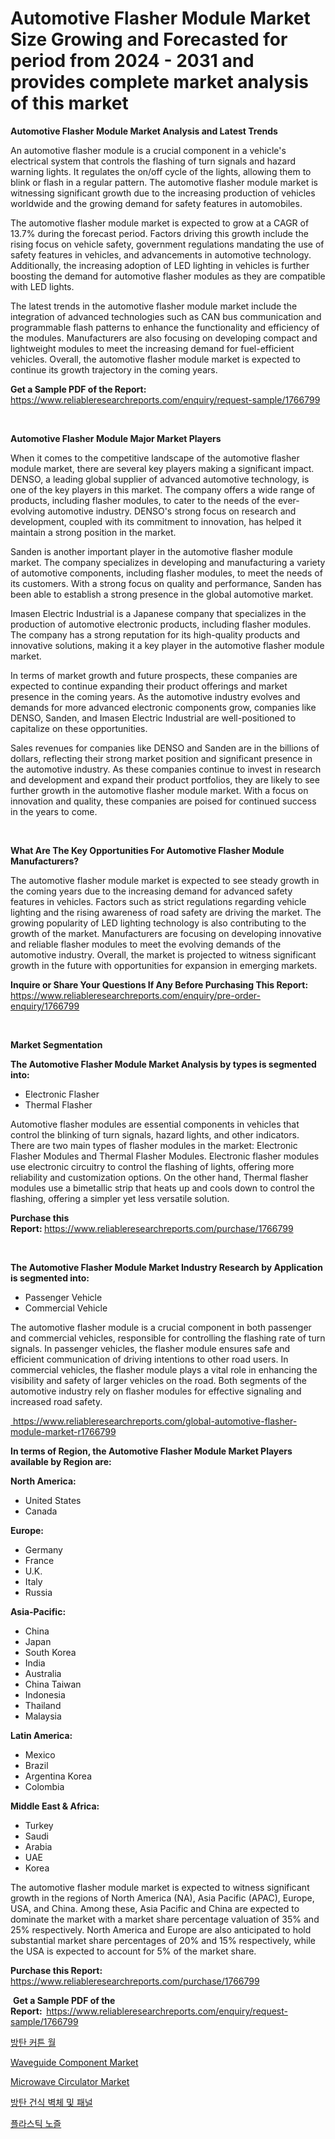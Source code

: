<p><h1>Automotive Flasher Module Market Size Growing and Forecasted for period from 2024 - 2031 and provides complete market analysis of this market</h1></p><p><strong>Automotive Flasher Module Market Analysis and Latest Trends</strong></p>
<p><p>An automotive flasher module is a crucial component in a vehicle's electrical system that controls the flashing of turn signals and hazard warning lights. It regulates the on/off cycle of the lights, allowing them to blink or flash in a regular pattern. The automotive flasher module market is witnessing significant growth due to the increasing production of vehicles worldwide and the growing demand for safety features in automobiles. </p><p>The automotive flasher module market is expected to grow at a CAGR of 13.7% during the forecast period. Factors driving this growth include the rising focus on vehicle safety, government regulations mandating the use of safety features in vehicles, and advancements in automotive technology. Additionally, the increasing adoption of LED lighting in vehicles is further boosting the demand for automotive flasher modules as they are compatible with LED lights.</p><p>The latest trends in the automotive flasher module market include the integration of advanced technologies such as CAN bus communication and programmable flash patterns to enhance the functionality and efficiency of the modules. Manufacturers are also focusing on developing compact and lightweight modules to meet the increasing demand for fuel-efficient vehicles. Overall, the automotive flasher module market is expected to continue its growth trajectory in the coming years.</p></p>
<p><strong>Get a Sample PDF of the Report:&nbsp;</strong> <a href="https://www.reliableresearchreports.com/enquiry/request-sample/1766799">https://www.reliableresearchreports.com/enquiry/request-sample/1766799</a></p>
<p>&nbsp;</p>
<p><strong>Automotive Flasher Module Major Market Players</strong></p>
<p><p>When it comes to the competitive landscape of the automotive flasher module market, there are several key players making a significant impact. DENSO, a leading global supplier of advanced automotive technology, is one of the key players in this market. The company offers a wide range of products, including flasher modules, to cater to the needs of the ever-evolving automotive industry. DENSO's strong focus on research and development, coupled with its commitment to innovation, has helped it maintain a strong position in the market.</p><p>Sanden is another important player in the automotive flasher module market. The company specializes in developing and manufacturing a variety of automotive components, including flasher modules, to meet the needs of its customers. With a strong focus on quality and performance, Sanden has been able to establish a strong presence in the global automotive market.</p><p>Imasen Electric Industrial is a Japanese company that specializes in the production of automotive electronic products, including flasher modules. The company has a strong reputation for its high-quality products and innovative solutions, making it a key player in the automotive flasher module market.</p><p>In terms of market growth and future prospects, these companies are expected to continue expanding their product offerings and market presence in the coming years. As the automotive industry evolves and demands for more advanced electronic components grow, companies like DENSO, Sanden, and Imasen Electric Industrial are well-positioned to capitalize on these opportunities.</p><p>Sales revenues for companies like DENSO and Sanden are in the billions of dollars, reflecting their strong market position and significant presence in the automotive industry. As these companies continue to invest in research and development and expand their product portfolios, they are likely to see further growth in the automotive flasher module market. With a focus on innovation and quality, these companies are poised for continued success in the years to come.</p></p>
<p>&nbsp;</p>
<p><strong>What Are The Key Opportunities For Automotive Flasher Module Manufacturers?</strong></p>
<p><p>The automotive flasher module market is expected to see steady growth in the coming years due to the increasing demand for advanced safety features in vehicles. Factors such as strict regulations regarding vehicle lighting and the rising awareness of road safety are driving the market. The growing popularity of LED lighting technology is also contributing to the growth of the market. Manufacturers are focusing on developing innovative and reliable flasher modules to meet the evolving demands of the automotive industry. Overall, the market is projected to witness significant growth in the future with opportunities for expansion in emerging markets.</p></p>
<p><strong>Inquire or Share Your Questions If Any Before Purchasing This Report:</strong> <a href="https://www.reliableresearchreports.com/enquiry/pre-order-enquiry/1766799">https://www.reliableresearchreports.com/enquiry/pre-order-enquiry/1766799</a></p>
<p>&nbsp;</p>
<p><strong>Market Segmentation</strong></p>
<p><strong>The Automotive Flasher Module Market Analysis by types is segmented into:</strong></p>
<p><ul><li>Electronic Flasher</li><li>Thermal Flasher</li></ul></p>
<p><p>Automotive flasher modules are essential components in vehicles that control the blinking of turn signals, hazard lights, and other indicators. There are two main types of flasher modules in the market: Electronic Flasher Modules and Thermal Flasher Modules. Electronic flasher modules use electronic circuitry to control the flashing of lights, offering more reliability and customization options. On the other hand, Thermal flasher modules use a bimetallic strip that heats up and cools down to control the flashing, offering a simpler yet less versatile solution.</p></p>
<p><strong>Purchase this Report:&nbsp;</strong><a href="https://www.reliableresearchreports.com/purchase/1766799">https://www.reliableresearchreports.com/purchase/1766799</a></p>
<p>&nbsp;</p>
<p><strong>The Automotive Flasher Module Market Industry Research by Application is segmented into:</strong></p>
<p><ul><li>Passenger Vehicle</li><li>Commercial Vehicle</li></ul></p>
<p><p>The automotive flasher module is a crucial component in both passenger and commercial vehicles, responsible for controlling the flashing rate of turn signals. In passenger vehicles, the flasher module ensures safe and efficient communication of driving intentions to other road users. In commercial vehicles, the flasher module plays a vital role in enhancing the visibility and safety of larger vehicles on the road. Both segments of the automotive industry rely on flasher modules for effective signaling and increased road safety.</p></p>
<p><a href="https://www.reliableresearchreports.com/global-automotive-flasher-module-market-r1766799">&nbsp;https://www.reliableresearchreports.com/global-automotive-flasher-module-market-r1766799</a></p>
<p><strong>In terms of Region, the Automotive Flasher Module Market Players available by Region are:</strong></p>
<p>
    <p> <strong> North America: </strong>
        <ul>
            <li>United States</li>
            <li>Canada</li>
        </ul>
        </p> 
    <p> <strong> Europe: </strong>
        <ul>
            <li>Germany</li>
            <li>France</li>
            <li>U.K.</li>
            <li>Italy</li>
            <li>Russia</li>
        </ul>
        </p> 
    <p> <strong> Asia-Pacific: </strong>
        <ul>
            <li>China</li>
            <li>Japan</li>
            <li>South Korea</li>
            <li>India</li>
            <li>Australia</li>
            <li>China Taiwan</li>
            <li>Indonesia</li>
            <li>Thailand</li>
            <li>Malaysia</li>
        </ul>
        </p> 
    <p> <strong> Latin America: </strong>
        <ul>
            <li>Mexico</li>
            <li>Brazil</li>
            <li>Argentina Korea</li>
            <li>Colombia</li>
        </ul>
        </p> 
    <p> <strong> Middle East & Africa: </strong>
        <ul>
            <li>Turkey</li>
            <li>Saudi</li>
            <li>Arabia</li>
            <li>UAE</li>
            <li>Korea</li>
        </ul>
    </p>
    </p>
<p><p>The automotive flasher module market is expected to witness significant growth in the regions of North America (NA), Asia Pacific (APAC), Europe, USA, and China. Among these, Asia Pacific and China are expected to dominate the market with a market share percentage valuation of 35% and 25% respectively. North America and Europe are also anticipated to hold substantial market share percentages of 20% and 15% respectively, while the USA is expected to account for 5% of the market share.</p></p>
<p><strong>Purchase this Report: </strong><a href="https://www.reliableresearchreports.com/purchase/1766799">https://www.reliableresearchreports.com/purchase/1766799</a></p>
<p>&nbsp;<strong>Get a Sample PDF of the Report:&nbsp;&nbsp;</strong><a href="https://www.reliableresearchreports.com/enquiry/request-sample/1766799">https://www.reliableresearchreports.com/enquiry/request-sample/1766799</a></p>
<p><strong></strong></p>
<p><p><a href="https://github.com/TrevorKruvalis5678/Market-Research-Report-List-2/blob/main/8721633157540.md">방탄 커튼 월</a></p><p><a href="https://github.com/sardarp081/Market-Research-Report-List-1/blob/main/waveguide-component-market.md">Waveguide Component Market</a></p><p><a href="https://github.com/waylose1223/Market-Research-Report-List-1/blob/main/microwave-circulator-market.md">Microwave Circulator Market</a></p><p><a href="https://github.com/joannescott9078/Market-Research-Report-List-1/blob/main/5870762157541.md">방탄 건식 벽체 및 패널</a></p><p><a href="https://medium.com/@ralphyjames/%EC%84%B8%EA%B3%84-%ED%94%8C%EB%9D%BC%EC%8A%A4%ED%8B%B1-%EB%85%B8%EC%A6%90-%EC%8B%9C%EC%9E%A5-%ED%98%84%ED%99%A9-2024-2031-%EB%B0%8F-%EC%A7%80%EC%97%AD%EB%B3%84-%EC%A0%9C%ED%92%88-%EB%B0%8F-%EC%B5%9C%EC%A2%85-%EC%82%AC%EC%9A%A9%EB%B3%84-%EC%98%88%EC%B8%A1-e174a2e443b1">플라스틱 노즐</a></p></p>